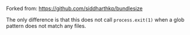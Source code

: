 Forked from: https://github.com/siddharthkp/bundlesize

The only difference is that this does not call `process.exit(1)` when a glob pattern does not match any files.